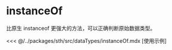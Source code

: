 # instanceOf

比原生 instanceof 更强大的方法，可以正确判断原始数据类型。

<<< @/../packages/sth/src/dataTypes/instanceOf.mdx [使用示例]
